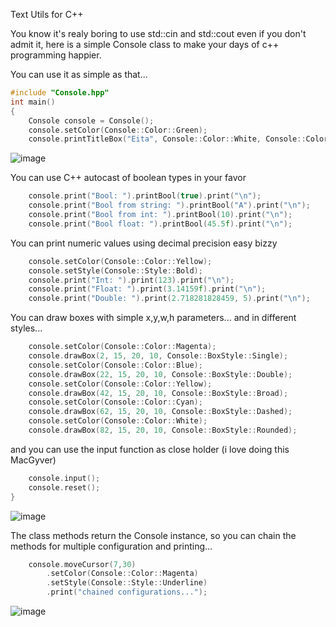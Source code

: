 Text Utils for C++

You know it's realy boring to use std::cin and std::cout
even if you don't admit it, here is a simple Console class
to make your days of c++ programming happier.

You can use it as simple as that...
```cpp
#include "Console.hpp"
int main() 
{
	Console console = Console();
	console.setColor(Console::Color::Green);
	console.printTitleBox("Eita", Console::Color::White, Console::Color::Red, Console::BoxStyle::Single);
```
![image](https://github.com/user-attachments/assets/1f3bad29-9874-4df0-abf5-d23abd2968c2)

You can use C++ autocast of boolean types in your favor

```cpp
	console.print("Bool: ").printBool(true).print("\n");
	console.print("Bool from string: ").printBool("A").print("\n");
	console.print("Bool from int: ").printBool(10).print("\n");
	console.print("Bool float: ").printBool(45.5f).print("\n");

```

You can print numeric values using decimal precision easy bizzy

```cpp
	console.setColor(Console::Color::Yellow);
	console.setStyle(Console::Style::Bold);
	console.print("Int: ").print(123).print("\n");
	console.print("Float: ").print(3.14159f).print("\n");
	console.print("Double: ").print(2.718281828459, 5).print("\n");
```

You can draw boxes with simple x,y,w,h parameters...
and in different styles...

```cpp
	console.setColor(Console::Color::Magenta);
	console.drawBox(2, 15, 20, 10, Console::BoxStyle::Single);
	console.setColor(Console::Color::Blue);
	console.drawBox(22, 15, 20, 10, Console::BoxStyle::Double);
	console.setColor(Console::Color::Yellow);
	console.drawBox(42, 15, 20, 10, Console::BoxStyle::Broad);
	console.setColor(Console::Color::Cyan);
	console.drawBox(62, 15, 20, 10, Console::BoxStyle::Dashed);
	console.setColor(Console::Color::White);
	console.drawBox(82, 15, 20, 10, Console::BoxStyle::Rounded);

```

and you can use the input function as close holder (i love doing this MacGyver)

```cpp
	console.input();
	console.reset();
}
```

![image](https://github.com/user-attachments/assets/b5a5ea46-99ef-4995-b632-de80ca22a23c)

The class methods return the Console instance, so you can chain the methods for multiple configuration and printing...
```cpp
	console.moveCursor(7,30)
		.setColor(Console::Color::Magenta)
		.setStyle(Console::Style::Underline)
		.print("chained configurations...");
```
![image](https://github.com/user-attachments/assets/3ea527ee-7bea-4ca8-b9b0-077637bf7410)


